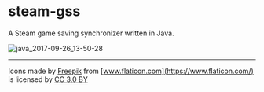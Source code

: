 # steam-gss
A Steam game saving synchronizer written in Java.

![java_2017-09-26_13-50-28](https://user-images.githubusercontent.com/900606/30844457-b19ae10c-a2c1-11e7-9774-07fa68c8a553.png)

----

Icons made by [Freepik](http://www.freepik.com)
from [www.flaticon.com](https://www.flaticon.com/) is licensed by 
[CC 3.0 BY](http://creativecommons.org/licenses/by/3.0/)